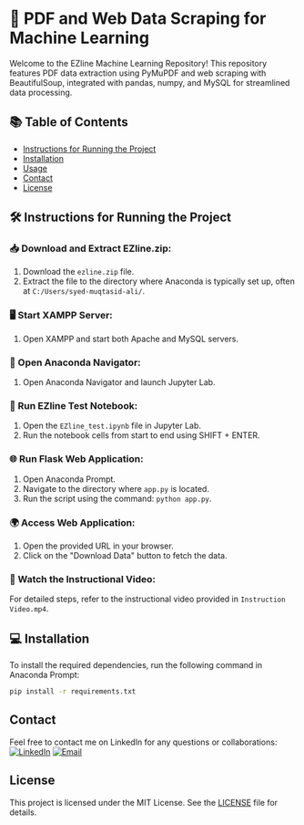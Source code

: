 # 📄 PDF and Web Data Scraping for Machine Learning

Welcome to the EZline Machine Learning Repository! This repository features PDF data extraction using PyMuPDF and web scraping with BeautifulSoup, integrated with pandas, numpy, and MySQL for streamlined data processing.

## 📚 Table of Contents
- [Instructions for Running the Project](#instructions-for-running-the-project)
- [Installation](#installation)
- [Usage](#usage)
- [Contact](#contact)
- [License](#license)

## 🛠️ Instructions for Running the Project

### 📥 Download and Extract EZline.zip:
1. Download the `ezline.zip` file.
2. Extract the file to the directory where Anaconda is typically set up, often at `C:/Users/syed-muqtasid-ali/`.

### 🖥️ Start XAMPP Server:
1. Open XAMPP and start both Apache and MySQL servers.

### 🚀 Open Anaconda Navigator:
1. Open Anaconda Navigator and launch Jupyter Lab.

### 📒 Run EZline Test Notebook:
1. Open the `EZline_test.ipynb` file in Jupyter Lab.
2. Run the notebook cells from start to end using SHIFT + ENTER.

### 🌐 Run Flask Web Application:
1. Open Anaconda Prompt.
2. Navigate to the directory where `app.py` is located.
3. Run the script using the command: `python app.py`.

### 🌍 Access Web Application:
1. Open the provided URL in your browser.
2. Click on the "Download Data" button to fetch the data.

### 🎥 Watch the Instructional Video:
For detailed steps, refer to the instructional video provided in `Instruction Video.mp4`.

## 💻 Installation
To install the required dependencies, run the following command in Anaconda Prompt:
```sh
pip install -r requirements.txt
```
## Contact
Feel free to contact me on LinkedIn for any questions or collaborations:
[![LinkedIn](https://img.shields.io/badge/LinkedIn-0077B5?style=flat-square&logo=linkedin&logoColor=white)](https://www.linkedin.com/in/syed-muqtasid-ali-91a0a623a/)
[![Email](https://img.shields.io/badge/Email-D14836?style=flat-square&logo=gmail&logoColor=white)](mailto:muqtasid5266@gmail.com)


## License
This project is licensed under the MIT License. See the [LICENSE](LICENSE) file for details.

